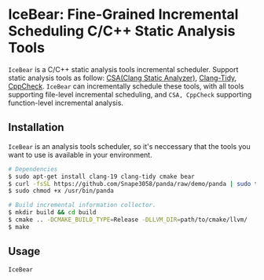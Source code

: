 # IceBear: Fine-Grained Incremental Scheduling C/C++ Static Analysis Tools
`IceBear` is a C/C++ static analysis tools incremental scheduler. Support static analysis tools as follow: [CSA(Clang Static Analyzer)](https://clang-analyzer.llvm.org/), [Clang-Tidy](https://clang.llvm.org/extra/clang-tidy/), [CppCheck](https://cppcheck.sourceforge.io/).
`IceBear` can incrementally schedule these tools, with all tools supporting file-level incremental scheduling, and `CSA, CppCheck` supporting function-level incremental analysis.

## Installation

`IceBear` is an analysis tools scheduler, so it's neccessary that the tools you want to use is available in your environment.

```bash
# Dependencies
$ sudo apt-get install clang-19 clang-tidy cmake bear
$ curl -fsSL https://github.com/Snape3058/panda/raw/demo/panda | sudo tee /usr/bin/panda >/dev/null
$ sudo chmod +x /usr/bin/panda

# Build incremental information collector.
$ mkdir build && cd build
$ cmake .. -DCMAKE_BUILD_TYPE=Release -DLLVM_DIR=path/to/cmake/llvm/
$ make 
```

## Usage
```bash
IceBear 
```